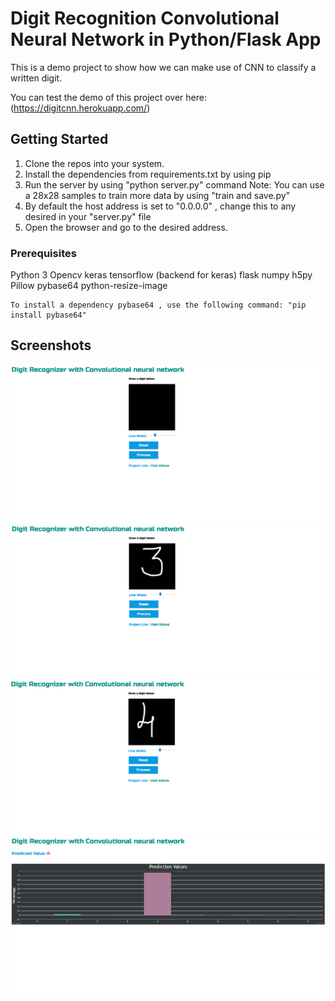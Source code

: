# Digit Recognition Convolutional Neural Network in Python/Flask App

This is a demo project to show how we can make use of CNN to classify a written digit.

You can test the demo of this project over here: (https://digitcnn.herokuapp.com/)

## Getting Started

1. Clone the repos into your system.
2. Install the dependencies from requirements.txt by using pip
3. Run the server by using "python server.py" command
   Note: You can use a 28x28 samples to train more data by using "train and save.py"
4. By default the host address is set to "0.0.0.0" , change this to any desired in your "server.py" file 
5. Open the browser and go to the desired address.

### Prerequisites

Python 3
Opencv
keras 
tensorflow (backend for keras)
flask
numpy
h5py
Pillow
pybase64
python-resize-image

```
To install a dependency pybase64 , use the following command: "pip install pybase64"
```

## Screenshots
![1](https://raw.githubusercontent.com/rahuldshetty/Digit-Recognizer-CNN-Flask-App/master/snap1.PNG)
![2](https://raw.githubusercontent.com/rahuldshetty/Digit-Recognizer-CNN-Flask-App/master/snap2.PNG)
![3](https://raw.githubusercontent.com/rahuldshetty/Digit-Recognizer-CNN-Flask-App/master/snap3.PNG)
![4](https://raw.githubusercontent.com/rahuldshetty/Digit-Recognizer-CNN-Flask-App/master/snap4.PNG)


